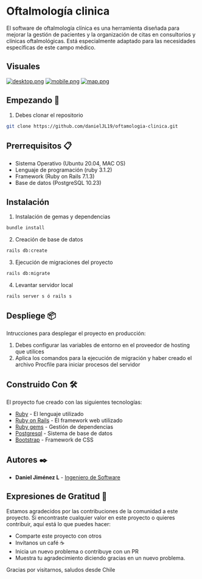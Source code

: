 # Oftalmología clinica
El software de oftalmología clínica es una herramienta diseñada para mejorar la gestión de pacientes y la organización de citas en consultorios y clínicas oftalmológicas. Está especialmente adaptado para las necesidades específicas de este campo médico.

## Visuales
[![desktop.png](https://i.postimg.cc/XYvbRYxH/desktop.png)](https://postimg.cc/Cz9XDY3k)
[![mobile.png](https://i.postimg.cc/R0kxJQmy/mobile.png)](https://postimg.cc/B8BVdFXB)
[![map.png](https://i.postimg.cc/qqfKFYTw/map.png)](https://postimg.cc/jwXCwMCn)
## Empezando 🚀

1. Debes clonar el repositorio
```bash
git clone https://github.com/danielJL19/oftamologia-clinica.git
```
## Prerrequisitos 📋

- Sistema Operativo (Ubuntu 20.04, MAC OS)
- Lenguaje de programación (ruby 3.1.2)
- Framework (Ruby on Rails 7.1.3)
- Base de datos (PostgreSQL 10.23)

## Instalación

1. Instalación de gemas y dependencias
```bash
bundle install
```
2. Creación de base de datos 
```bash 
rails db:create
```
3. Ejecución de migraciones del proyecto 
```bash 
rails db:migrate
```
4. Levantar servidor local
```bash 
rails server s ó rails s 
```

## Despliege 📦
Intrucciones para desplegar el proyecto en producción: 
1. Debes configurar las variables de entorno en el proveedor de hosting que utilices
2. Aplica los comandos para la ejecución de migración y haber creado el archivo Procfile para iniciar procesos del servidor

## Construido Con 🛠️
El proyecto fue creado con las siguientes tecnologías: 
- [Ruby](https://www.ruby-lang.org/es/) - El lenguaje utilizado
- [Ruby on Rails](https://rubyonrails.org) - El framework web utilizado
- [Ruby gems](https://rubygems.org) - Gestión de dependencias
- [Postgresql](https://www.postgresql.org) - Sistema de base de datos
- [Bootstrap]((https://getbootstrap.com/)) - Framework de CSS

## Autores ✒️
- **Daniel Jiménez L** - [Ingeniero de Software](https://github.com/danielJL19/)

## Expresiones de Gratitud 🎁

Estamos agradecidos por las contribuciones de la comunidad a este proyecto. Si encontraste cualquier valor en este proyecto o quieres contribuir, aquí está lo que puedes hacer:

- Comparte este proyecto con otros
- Invítanos un café ☕
- Inicia un nuevo problema o contribuye con un PR
- Muestra tu agradecimiento diciendo gracias en un nuevo problema.

Gracias por visitarnos, saludos desde Chile
